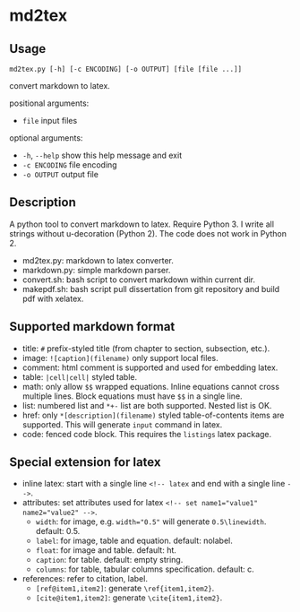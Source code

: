md2tex
======

## Usage

    md2tex.py [-h] [-c ENCODING] [-o OUTPUT] [file [file ...]]

convert markdown to latex.

positional arguments:
 *  `file`         input files

optional arguments:
 *  `-h`, `--help`   show this help message and exit
 *  `-c ENCODING`  file encoding
 *  `-o OUTPUT`    output file

## Description

A python tool to convert markdown to latex.
Require Python 3.
I write all strings without u-decoration (Python 2).
The code does not work in Python 2.

 - md2tex.py: markdown to latex converter.
 - markdown.py: simple markdown parser.
 - convert.sh: bash script to convert markdown within current dir.
 - makepdf.sh: bash script pull dissertation from git repository and build pdf with xelatex.

## Supported markdown format

 - title: `#` prefix-styled title (from chapter to section, subsection, etc.).
 - image: `![caption](filename)` only support local files.
 - comment: html comment is supported and used for embedding latex.
 - table: `|cell|cell|` styled table.
 - math: only allow `$$` wrapped equations. 
          Inline equations cannot cross multiple lines.
          Block equations must have `$$` in a single line.
 - list: numbered list and `*+-` list are both supported. Nested list is OK.
 - href: only `*[description](filename)` styled table-of-contents items are supported.
          This will generate `input` command in latex.
 - code: fenced code block. This requires the `listings` latex package.

## Special extension for latex

 - inline latex: start with a single line `<!-- latex` and end with a single line `-->`.
 - attributes: set attributes used for latex `<!-- set name1="value1" name2="value2" -->`.
   - `width`: for image, e.g. `width="0.5"` will generate `0.5\linewidth`. default: 0.5.
   - `label`: for image, table and equation. default: nolabel.
   - `float`: for image and table. default: ht.
   - `caption`: for table. default: empty string.
   - `columns`: for table, tabular columns specification. default: c.
 - references: refer to citation, label.
   - `[ref@item1,item2]`: generate `\ref{item1,item2}`.
   - `[cite@item1,item2]`: generate `\cite{item1,item2}`.
        
